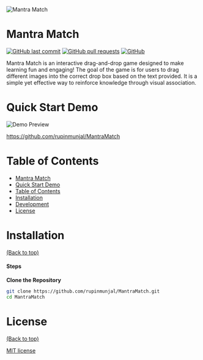 
![Mantra Match](https://raw.githubusercontent.com/rupinmunjal/MantraMatch/refs/heads/main/assets/images/logo.jpeg)

# Mantra Match

[![GitHub last commit](https://img.shields.io/github/last-commit/rupinmunjal/MantraMatch)](https://img.shields.io/github/last-commit/rupinmunjal/MantraMatch)
[![GitHub pull requests](https://img.shields.io/github/issues-pr/rupinmunjal/MantraMatch)](https://img.shields.io/github/issues-pr/rupinmunjal/MantraMatch)
[![GitHub](https://img.shields.io/github/license/rupinmunjal/MantraMatch)](https://img.shields.io/github/license/rupinmunjal/MantraMatch)

Mantra Match is an interactive drag-and-drop game designed to make learning fun and engaging! The goal of the game is for users to drag different images into the correct drop box based on the text provided. It is a simple yet effective way to reinforce knowledge through visual association.

# Quick Start Demo

![Demo Preview](https://raw.githubusercontent.com/rupinmunjal/MantraMatch/refs/heads/main/assets/images/logo.jpeg)

https://github.com/rupinmunjal/MantraMatch

# Table of Contents
- [Mantra Match](#https://github.com/rupinmunjal/MantraMatch)
- [Quick Start Demo](#quick-start-demo)
- [Table of Contents](#table-of-contents)
- [Installation](#installation)
- [Development](#development)
- [License](#license)


# Installation
[(Back to top)](#table-of-contents)

#### Steps

**Clone the Repository**
   ```bash
   git clone https://github.com/rupinmunjal/MantraMatch.git
   cd MantraMatch
   ```


# License
[(Back to top)](#table-of-contents)

[MIT license](./LICENSE)